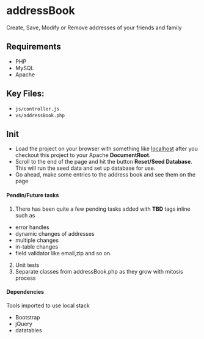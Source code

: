 # addressBook
  Create, Save, Modify or Remove addresses of your friends and family
  
## Requirements

* PHP
* MySQL
* Apache

## Key Files:
- `js/controller.js`
- `vs/addressBook.php`

## Init
- Load the project on your browser with something like [localhost](http://localhost/addressBook/) after you checkout this project to your Apache **DocumentRoot**.
- Scroll to the end of the page and hit the button **Reset/Seed Database**. This will run the seed data and set up database for use.
- Go ahead, make some entries to the address book and see them on the page

#### Pendin/Future tasks
1. There has been quite a few pending tasks added with **TBD** tags inline such as 
- error handles
- dynamic changes of addresses
- multiple changes
- in-table changes
- field validator like email,zip and so on.
2. Unit tests
3. Separate classes from addressBook.php as they grow with mitosis process

#### Dependencies
Tools imported to use local stack
- Bootstrap
- jQuery
- datatables
